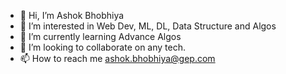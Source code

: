 - 👋 Hi, I’m Ashok Bhobhiya
- 👀 I’m interested in Web Dev, ML, DL, Data Structure and Algos
- 🌱 I’m currently learning Advance Algos
- 💞️ I’m looking to collaborate on any tech.
- 📫 How to reach me ashok.bhobhiya@gep.com

<!---
ashokbhobhiya-gep1/ashokbhobhiya-gep1 is a ✨ special ✨ repository because its `README.md` (this file) appears on your GitHub profile.
You can click the Preview link to take a look at your changes.
--->
